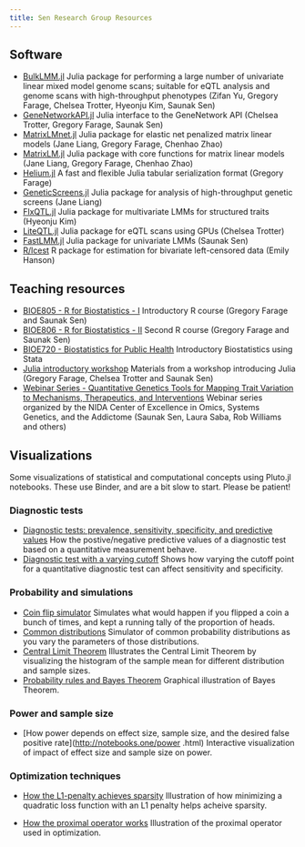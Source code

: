 ```yaml
---
title: Sen Research Group Resources
---
```


## Software
- [BulkLMM.jl](https://github.com/senresearch/BulkLMM.jl) Julia
  package for performing a large number of univariate linear mixed
  model genome scans; suitable for eQTL analysis and genome scans with
  high-throughput phenotypes (Zifan Yu, Gregory Farage, Chelsea
  Trotter, Hyeonju Kim, Saunak Sen)
- [GeneNetworkAPI.jl](https://github.com/senresearch/GeneNetworkAPI.jl)
  Julia interface to the GeneNetwork API (Chelsea Trotter, Gregory
  Farage, Saunak Sen)
- [MatrixLMnet.jl](https://github.com/senresearch/MatrixLMnet.jl)
  Julia package for elastic net penalized matrix linear models (Jane Liang,
  Gregory Farage, Chenhao Zhao)
- [MatrixLM.jl](https://github.com/senresearch/MatrixLM.jl) Julia
  package with core functions for matrix linear models (Jane Liang,
  Gregory Farage, Chenhao Zhao)
- [Helium.jl](https://github.com/senresearch/Helium.jl) A fast and
  flexible Julia tabular serialization format (Gregory Farage)
- [GeneticScreens.jl](https://github.com/senresearch/GeneticScreens.jl)
  Julia package for analysis of high-throughput genetic screens (Jane
  Liang)
- [FlxQTL.jl](https://github.com/senresearch/FlxQTL.jl) Julia package for
  multivariate LMMs for structured traits (Hyeonju Kim)
- [LiteQTL.jl](https://github.com/senresearch/LiteQTL.jl) Julia package
  for eQTL scans using GPUs (Chelsea Trotter)
- [FastLMM.jl](https://github.com/sens/FastLMM.jl) Julia package for
  univariate LMMs (Saunak Sen)
- [R/lcest](https://github.com/senresearch/lcest) R package for
  estimation for bivariate left-censored data (Emily Hanson)

## Teaching resources
- [BIOE805 - R for Biostatistics - I](https://senresearch.github.io/bioe805)
  Introductory R course (Gregory Farage and Saunak Sen)
- [BIOE806 - R for Biostatistics - II](https://senresearch.github.io/bioe806)
  Second R course (Gregory Farage and Saunak Sen)
- [BIOE720 - Biostatistics for Public Health](https://senresearch.github.io/bioe720)
  Introductory Biostatistics using Stata
- [Julia introductory workshop](https://github.com/senresearch/julia-intro-docs)
  Materials from a workshop introducing Julia (Gregory Farage, Chelsea
  Trotter and Saunak Sen)
- [Webinar Series - Quantitative Genetics Tools for Mapping Trait Variation to Mechanisms, Therapeutics, and Interventions](https://opar.io/training/osga-webinar-series-2020.html) Webinar series organized by the NIDA Center of Excellence in Omics, Systems Genetics, and the Addictome (Saunak Sen, Laura Saba, Rob Williams and others)

## Visualizations

Some visualizations of statistical and computational concepts using
Pluto.jl notebooks.  These use Binder, and are a bit slow to start.
Please be patient!

### Diagnostic tests

- [Diagnostic tests: prevalence, sensitivity, specificity, and
   predictive values](http://notebooks.one/disease-testing.html) How
   the postive/negative predictive values of a diagnostic test based
   on a quantitative measurement behave.
- [Diagnostic test with a varying
  cutoff](http://notebooks.one/roc.html) Shows how varying the cutoff
  point for a quantitative diagnostic test can affect sensitivity and
  specificity.

### Probability and simulations

- [Coin flip simulator](http://notebooks.one/flips.html) Simulates
   what would happen if you flipped a coin a bunch of times, and kept
   a running tally of the proportion of heads.
- [Common distributions](http://notebooks.one/distributions.html)
   Simulator of common probability distributions as you vary the
   parameters of those distributions.
- [Central Limit Theorem](http://notebooks.one/clt.html) Illustrates
  the Central Limit Theorem by visualizing the histogram of the sample
  mean for different distribution and sample sizes.
- [Probability rules and Bayes
  Theorem](http://notebooks.one/bayes.html) Graphical illustration of
  Bayes Theorem.

### Power and sample size

- [How power depends on effect size, sample size, and the desired
false positive rate](http://notebooks.one/power .html) Interactive
visualization of impact of effect size and sample size on power.

### Optimization techniques

- [How the L1-penalty achieves
  sparsity](http://notebooks.one/L1-penalty.html) Illustration of how
  minimizing a quadratic loss function with an L1 penalty helps
  acheive sparsity.

- [How the proximal operator works](http://notebooks.one/prox.html)
  Illustration of the proximal operator used in optimization.
  
